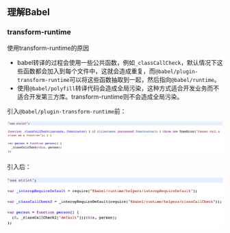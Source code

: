 ## 理解Babel 

### transform-runtime

使用transform-runtime的原因

- babel转译的过程会使用一些公共函数，例如`_classCallCheck`，默认情况下这些函数都会加入到每个文件中，这就会造成重复，而`@babel/plugin-transform-runtime`可以将这些函数抽取到一起，然后指向`@babel/runtime`。
- 使用`@babel/polyfill`转译代码会造成全局污染，这种方式适合开发业务而不适合开发第三方库。transform-runtime则不会造成全局污染。

引入`@babel/plugin-transform-runtime`前：

![](./img/babel-1.png)

引入后：

![](./img/babel-2.png)